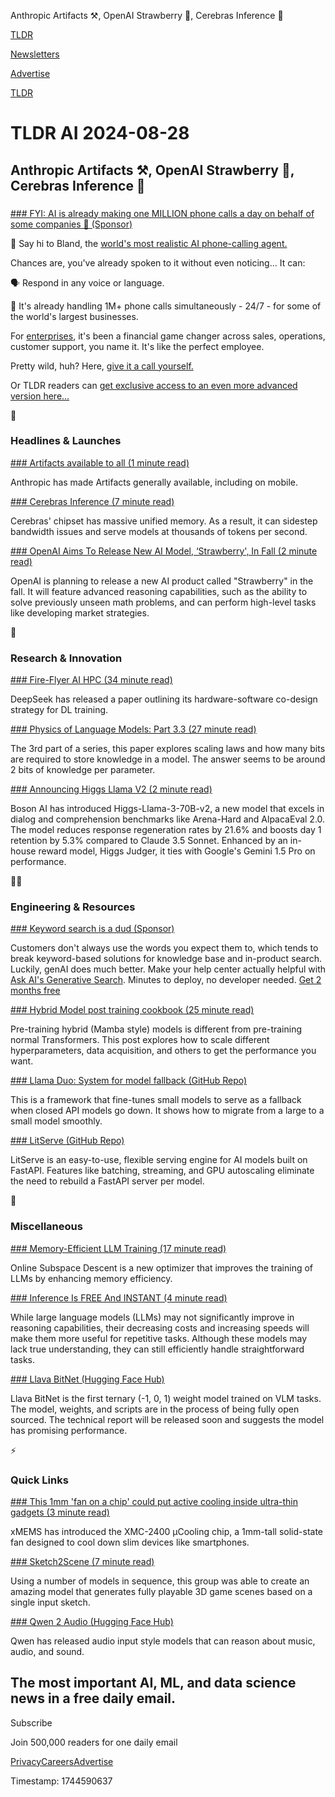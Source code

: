 Anthropic Artifacts ⚒️, OpenAI Strawberry 🍓, Cerebras Inference 🤖

[TLDR](/)

[Newsletters](/newsletters)

[Advertise](https://advertise.tldr.tech/)

[TLDR](/)

# TLDR AI 2024-08-28

## Anthropic Artifacts ⚒️, OpenAI Strawberry 🍓, Cerebras Inference 🤖

### 

[### FYI: AI is already making one MILLION phone calls a day on behalf of some companies 🤯 (Sponsor)](https://www.bland.ai/?utm_campaign=TLDRAIAug&amp;utm_medium=paid&amp;utm_source=TLDRhome)

👋 Say hi to Bland, the [world's most realistic AI phone-calling agent.](https://www.bland.ai/?utm_campaign=TLDRAIAug&utm_medium=paid&utm_source=TLDRhome)

Chances are, you've already spoken to it without even noticing... It can:

🗣️ Respond in any voice or language.

🦾 It's already handling 1M+ phone calls simultaneously - 24/7 - for some of the world's largest businesses.

For [enterprises](https://app.bland.ai/enterprise?utm_campaign=TLDRAIAug&utm_medium=paid&utm_source=TLDRForm), it's been a financial game changer across sales, operations, customer support, you name it. It's like the perfect employee.

Pretty wild, huh? Here, [give it a call yourself.](https://www.bland.ai/?utm_campaign=TLDRAIAug&utm_medium=paid&utm_source=TLDRhome)

Or TLDR readers can [get exclusive access to an even more advanced version here...](https://app.bland.ai/enterprise?utm_campaign=TLDRAIAug&utm_medium=paid&utm_source=TLDRForm)

🚀

### Headlines & Launches

[### Artifacts available to all (1 minute read)](https://www.anthropic.com/news/artifacts?utm_source=tldrai)

Anthropic has made Artifacts generally available, including on mobile.

[### Cerebras Inference (7 minute read)](https://cerebras.ai/blog/introducing-cerebras-inference-ai-at-instant-speed?utm_source=tldrai)

Cerebras' chipset has massive unified memory. As a result, it can sidestep bandwidth issues and serve models at thousands of tokens per second.

[### OpenAI Aims To Release New AI Model, ‘Strawberry', In Fall (2 minute read)](https://www.pymnts.com/news/artificial-intelligence/2024/openai-aims-release-new-ai-model-strawberry-fall/?utm_source=tldrai)

OpenAI is planning to release a new AI product called "Strawberry" in the fall. It will feature advanced reasoning capabilities, such as the ability to solve previously unseen math problems, and can perform high-level tasks like developing market strategies.

🧠

### Research & Innovation

[### Fire-Flyer AI HPC (34 minute read)](https://arxiv.org/abs/2408.14158?utm_source=tldrai)

DeepSeek has released a paper outlining its hardware-software co-design strategy for DL training.

[### Physics of Language Models: Part 3.3 (27 minute read)](https://arxiv.org/abs/2404.05405?utm_source=tldrai)

The 3rd part of a series, this paper explores scaling laws and how many bits are required to store knowledge in a model. The answer seems to be around 2 bits of knowledge per parameter.

[### Announcing Higgs Llama V2 (2 minute read)](https://boson.ai/higgs-v2/?utm_source=tldrai)

Boson AI has introduced Higgs-Llama-3-70B-v2, a new model that excels in dialog and comprehension benchmarks like Arena-Hard and AlpacaEval 2.0. The model reduces response regeneration rates by 21.6% and boosts day 1 retention by 5.3% compared to Claude 3.5 Sonnet. Enhanced by an in-house reward model, Higgs Judger, it ties with Google's Gemini 1.5 Pro on performance.

👨‍💻

### Engineering & Resources

[### Keyword search is a dud (Sponsor)](https://www.ask-ai.com/lp/help-center-tldr?utm_source=tldrai)

Customers don't always use the words you expect them to, which tends to break keyword-based solutions for knowledge base and in-product search. Luckily, genAI does much better. Make your help center actually helpful with [Ask AI's Generative Search](https://www.ask-ai.com/lp/help-center-tldr). Minutes to deploy, no developer needed. [Get 2 months free](https://www.ask-ai.com/lp/help-center-tldr)

[### Hybrid Model post training cookbook (25 minute read)](https://www.zyphra.com/post/the-zyphra-training-cookbook?utm_source=tldrai)

Pre-training hybrid (Mamba style) models is different from pre-training normal Transformers. This post explores how to scale different hyperparameters, data acquisition, and others to get the performance you want.

[### Llama Duo: System for model fallback (GitHub Repo)](https://github.com/deep-diver/llamaduo?utm_source=tldrai)

This is a framework that fine-tunes small models to serve as a fallback when closed API models go down. It shows how to migrate from a large to a small model smoothly.

[### LitServe (GitHub Repo)](https://github.com/Lightning-AI/LitServe?utm_source=tldrai)

LitServe is an easy-to-use, flexible serving engine for AI models built on FastAPI. Features like batching, streaming, and GPU autoscaling eliminate the need to rebuild a FastAPI server per model.

🎁

### Miscellaneous

[### Memory-Efficient LLM Training (17 minute read)](https://arxiv.org/abs/2408.12857v1?utm_source=tldrai)

Online Subspace Descent is a new optimizer that improves the training of LLMs by enhancing memory efficiency.

[### Inference Is FREE And INSTANT (4 minute read)](https://fume.substack.com/p/inference-is-free-and-instant?utm_source=tldrai)

While large language models (LLMs) may not significantly improve in reasoning capabilities, their decreasing costs and increasing speeds will make them more useful for repetitive tasks. Although these models may lack true understanding, they can still efficiently handle straightforward tasks.

[### Llava BitNet (Hugging Face Hub)](https://huggingface.co/IntelLabs/LlavaOLMoBitnet1B?utm_source=tldrai)

Llava BitNet is the first ternary (-1, 0, 1) weight model trained on VLM tasks. The model, weights, and scripts are in the process of being fully open sourced. The technical report will be released soon and suggests the model has promising performance.

⚡️

### Quick Links

[### This 1mm 'fan on a chip' could put active cooling inside ultra-thin gadgets (3 minute read)](https://www.engadget.com/mobile/this-1mm-fan-on-a-chip-could-put-active-cooling-inside-ultra-thin-gadgets-130014002.html?utm_source=tldrai)

xMEMS has introduced the XMC-2400 µCooling chip, a 1mm-tall solid-state fan designed to cool down slim devices like smartphones.

[### Sketch2Scene (7 minute read)](https://xrvisionlabs.github.io/Sketch2Scene/?utm_source=tldrai)

Using a number of models in sequence, this group was able to create an amazing model that generates fully playable 3D game scenes based on a single input sketch.

[### Qwen 2 Audio (Hugging Face Hub)](https://huggingface.co/collections/Qwen/qwen2-audio-66b628d694096020e0c52ff6?utm_source=tldrai)

Qwen has released audio input style models that can reason about music, audio, and sound.

## The most important AI, ML, and data science news in a free daily email.

Subscribe

Join 500,000 readers for one daily email

[Privacy](/privacy)[Careers](https://jobs.ashbyhq.com/tldr.tech)[Advertise](/ai/advertise)

Timestamp: 1744590637